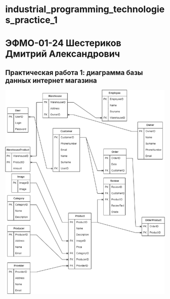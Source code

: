 # industrial_programming_technologies_practice_1
# ЭФМО-01-24 Шестериков Дмитрий Александрович
## Практическая работа 1: диаграмма базы данных интернет магазина
![db](https://github.com/shester1kov/industrial_programming_technologies_practice_1/blob/main/db_diagram.png)
